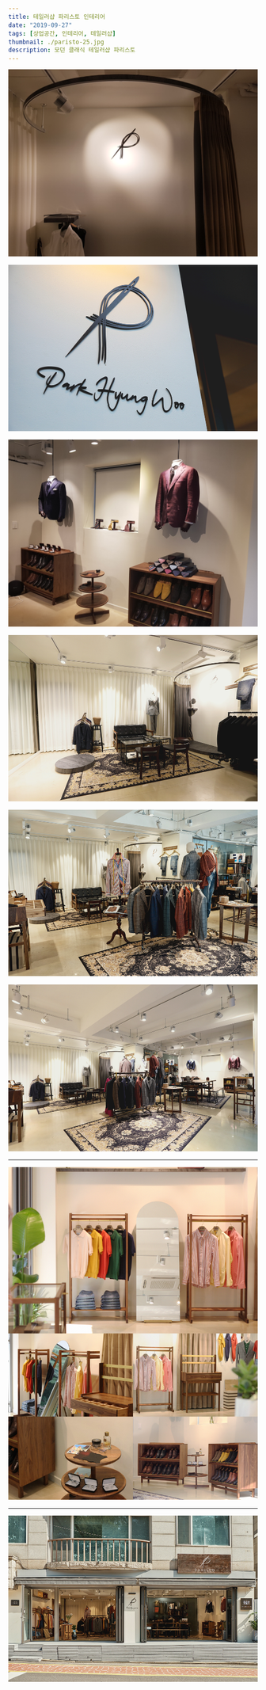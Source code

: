 ```yaml
---
title: 테일러샵 파리스토 인테리어
date: "2019-09-27"
tags: [상업공간, 인테리어, 테일러샵]
thumbnail: ./paristo-25.jpg
description: 모던 클래식 테일러샵 파리스토
---
```


![삼성동 테일러샵 파리스토](./paristo-08.jpg)

![삼성동 테일러샵 파리스토](./paristo-23.jpg)

![삼성동 테일러샵 파리스토](./paristo-09.jpg)

![삼성동 테일러샵 파리스토](./paristo-18.jpg)

![삼성동 테일러샵 파리스토](./paristo-20.jpg)

![삼성동 테일러샵 파리스토](./paristo-22.jpg)

---

​![삼성동 테일러샵 파리스토](./paristo-26.png)

---

​![삼성동 테일러샵 파리스토](./paristo-19.jpg)
